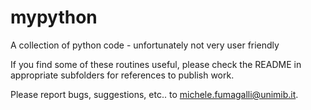 # mypython
A collection of python code - unfortunately not very user friendly

If you find some of these routines useful, please check the README in appropriate subfolders for references to publish work. 

Please report bugs, suggestions, etc.. to michele.fumagalli@unimib.it.







